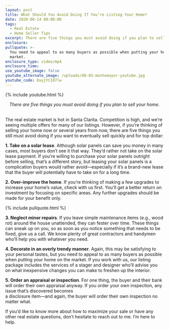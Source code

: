 ```yaml
---
layout: post
title: What Should You Avoid Doing If You’re Listing Your Home?
date: 2020-08-14 00:00:00
tags:
  - Real Estate
  - Home Seller Tips
excerpt: There are five things you must avoid doing if you plan to sell your home.
enclosure:
pullquote: >-
  You need to appeal to as many buyers as possible when putting your home on the
  market.
enclosure_type: video/mp4
enclosure_time:
use_youtube_image: false
youtube_alternate_image: /uploads/08-03-montemayor-youtube.jpg
youtube_code: DxyjYCId7lw
---
```


{% include youtube.html %}

<center><em>There are five things you must avoid doing if you plan to sell your home.</em></center>

<br>The real estate market is hot in Santa Clarita. Competition is high, and we’re seeing multiple offers for many of our listings. However, if you’re thinking of selling your home now or several years from now, there are five things you still must avoid doing if you want to eventually sell quickly and for top dollar:

**1\. Take on a solar lease**. Although solar panels can save you money in many cases, most buyers don’t see it that way. They’d rather not take on the solar lease payment. If you’re willing to purchase your solar panels outright before selling, that’s a different story, but leasing your solar panels is a complication buyers would rather avoid—especially if it’s a brand-new lease that the buyer will potentially have to take on for a long time.&nbsp;

**2\. Over-improve the home**. If you’re thinking of making a few upgrades to increase your home’s value, check with us first. You’ll get a better return on investment by focusing on specific areas. Any further upgrades should be made for your benefit only.

{% include pullquote.html %}

**3\. Neglect minor repairs**. If you leave simple maintenance items (e.g., wood rot) around the house unattended, they can fester over time. These things can sneak up on you, so as soon as you notice something that needs to be fixed, give us a call. We know plenty of great contractors and handymen who’ll help you with whatever you need.&nbsp;

**4\. Decorate in an overly trendy manner**. Again, this may be satisfying to your personal tastes, but you need to appeal to as many buyers as possible when putting your home on the market. If you work with us, our listing package includes the services of a stager and designer who’ll advise you on what inexpensive changes you can make to freshen up the interior.&nbsp;

**5\. Order an appraisal or inspection**. For one thing, the buyer and their bank will order their own appraisal anyway. If you order your own inspection, any issue that’s discovered becomes&nbsp;<br>a disclosure item—and again, the buyer will order their own inspection no matter what.&nbsp;

If you’d like to know more about how to maximize your sale or have any other real estate questions, don’t hesitate to reach out to me. I’m here to help.